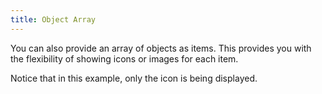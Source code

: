 ```yaml
---
title: Object Array
---
```


You can also provide an array of objects as items. This provides you with the flexibility of showing icons or images for each item.

Notice that in this example, only the icon is being displayed.
